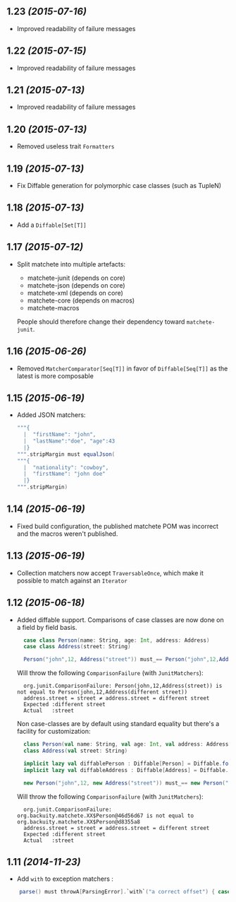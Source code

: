 ## 1.23 _(2015-07-16)_

* Improved readability of failure messages

## 1.22 _(2015-07-15)_

* Improved readability of failure messages

## 1.21 _(2015-07-13)_

* Improved readability of failure messages

## 1.20 _(2015-07-13)_

* Removed useless trait `Formatters`

## 1.19 _(2015-07-13)_

* Fix Diffable generation for polymorphic case classes (such as TupleN)

## 1.18 _(2015-07-13)_

* Add a `Diffable[Set[T]]`

## 1.17 _(2015-07-12)_

* Split matchete into multiple artefacts:

  - matchete-junit (depends on core)
  - matchete-json (depends on core)
  - matchete-xml (depends on core)
  - matchete-core (depends on macros)
  - matchete-macros

  People should therefore change their dependency toward `matchete-junit`.

## 1.16 _(2015-06-26)_

* Removed `MatcherComparator[Seq[T]]` in favor of `Diffable[Seq[T]]` as the latest is more composable 

## 1.15 _(2015-06-19)_

* Added JSON matchers:

  ```scala
  """{
    |  "firstName": "john",
    |  "lastName":"doe", "age":43
    |}
  """.stripMargin must equalJson(
  """{
    |  "nationality": "cowboy",
    |  "firstName": "john doe"
    |}
  """.stripMargin)
  ```

## 1.14 _(2015-06-19)_

* Fixed build configuration, the published matchete POM was incorrect and the macros weren't published.

## 1.13 _(2015-06-19)_

* Collection matchers now accept `TraversableOnce`, which make it possible to match against an `Iterator`

## 1.12 _(2015-06-18)_

* Added diffable support. Comparisons of case classes are now done on a field by field basis. 
  ```scala
    case class Person(name: String, age: Int, address: Address)
    case class Address(street: String)
  
    Person("john",12, Address("street")) must_== Person("john",12,Address("different street"))    
  ```
  Will throw the following `ComparisonFailure` (with `JunitMatchers`):
  ```
    org.junit.ComparisonFailure: Person(john,12,Address(street)) is not equal to Person(john,12,Address(different street))
    address.street = street ≠ address.street = different street 
    Expected :different street
    Actual   :street
  ```  

  Non case-classes are by default using standard equality but there's a facility for customization:
  ```scala
    class Person(val name: String, val age: Int, val address: Address)
    class Address(val street: String)
  
    implicit lazy val diffablePerson : Diffable[Person] = Diffable.forFields(_.name, _.age, _.address)
    implicit lazy val diffableAddress : Diffable[Address] = Diffable.forFields(_.street)

    new Person("john",12, new Address("street")) must_== new Person("john",12,new Address("different street"))
  ```
  Will throw the following `ComparisonFailure` (with `JunitMatchers`):
  ```
    org.junit.ComparisonFailure: org.backuity.matchete.XX$Person@46d56d67 is not equal to org.backuity.matchete.XX$Person@d8355a8
    address.street = street ≠ address.street = different street 
    Expected :different street
    Actual   :street
  ```  

## 1.11 _(2014-11-23)_

* Add `with` to exception matchers :
```scala
    parse() must throwA[ParsingError].`with`("a correct offset") { case ParsingError(msg,offset) => offset must_== 3 }
```
